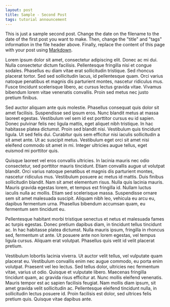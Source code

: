 ```yaml
---
layout: post
title: Sample - Second Post
tags: tutorial announcement
---
```


This is just a sample second post. Change the date on the filename to the date of the first post you want to make. Then, change the "title" and "tags" information in the file header above. Finally, replace the content of this page with your post using [Markdown](https://www.markdownguide.org/cheat-sheet/).

Lorem ipsum dolor sit amet, consectetur adipiscing elit. Donec ac mi dui. Nulla consectetur dictum facilisis. Pellentesque fringilla nisi et congue sodales. Phasellus eu diam vitae erat sollicitudin tristique. Sed rhoncus placerat tortor. Sed sed sollicitudin lacus, id pellentesque quam. Orci varius natoque penatibus et magnis dis parturient montes, nascetur ridiculus mus. Fusce tincidunt scelerisque libero, ac cursus lectus gravida vitae. Vivamus bibendum lorem vitae venenatis convallis. Proin sed metus nec justo pretium finibus.

Sed auctor aliquam ante quis molestie. Phasellus consequat quis dolor sit amet facilisis. Suspendisse sed ipsum eros. Nunc blandit metus at massa laoreet egestas. Vestibulum vel sem id est porttitor cursus eu id sapien. Donec pulvinar felis nec ligula mattis, eget aliquet nibh tristique. In hac habitasse platea dictumst. Proin sed blandit nisi. Vestibulum quis tincidunt ligula. Ut sed felis dui. Curabitur quis sem efficitur nisi iaculis sollicitudin a sit amet ante. Ut ac suscipit metus. Vestibulum eget orci sit amet nisi eleifend commodo sit amet in mi. Integer ultricies augue tellus, eget euismod mi porttitor quis.

Quisque laoreet vel eros convallis ultricies. In lacinia mauris nec odio consectetur, sed porttitor mauris tincidunt. Etiam convallis augue ut volutpat blandit. Orci varius natoque penatibus et magnis dis parturient montes, nascetur ridiculus mus. Vestibulum posuere ac metus id mattis. Duis finibus sollicitudin blandit. Nam sit amet elementum risus. Nulla quis lacinia mauris. Mauris gravida egestas lorem, et tempus est fringilla id. Nullam luctus iaculis nulla ac mollis. Etiam sed scelerisque massa. Suspendisse ornare sem sit amet malesuada suscipit. Aliquam nibh leo, vehicula eu arcu eu, dapibus fermentum urna. Phasellus bibendum accumsan quam, eu fermentum sem tincidunt eu.

Pellentesque habitant morbi tristique senectus et netus et malesuada fames ac turpis egestas. Donec pretium dapibus diam, in tincidunt tellus tincidunt ac. In hac habitasse platea dictumst. Nulla mauris ipsum, fringilla in rhoncus sed, fermentum ut ante. Ut posuere ante non lorem egestas, vel tempus ligula cursus. Aliquam erat volutpat. Phasellus quis velit id velit placerat pretium.

Vestibulum lobortis lacinia viverra. Ut auctor velit tellus, vel vulputate quam placerat eu. Vestibulum convallis enim nec augue commodo, eu porta enim volutpat. Praesent vel leo lectus. Sed tellus dolor, ultricies nec fermentum vitae, varius ut odio. Quisque et vulputate libero. Maecenas fringilla tincidunt quam, ac gravida risus efficitur at. Nunc mollis eleifend venenatis. Mauris tempor est ac sapien facilisis feugiat. Nam mollis diam ipsum, sit amet gravida velit sollicitudin ac. Pellentesque eleifend tincidunt nulla, in sollicitudin lectus posuere id. Proin facilisis est dolor, sed ultrices felis pretium quis. Quisque vitae dapibus ante.